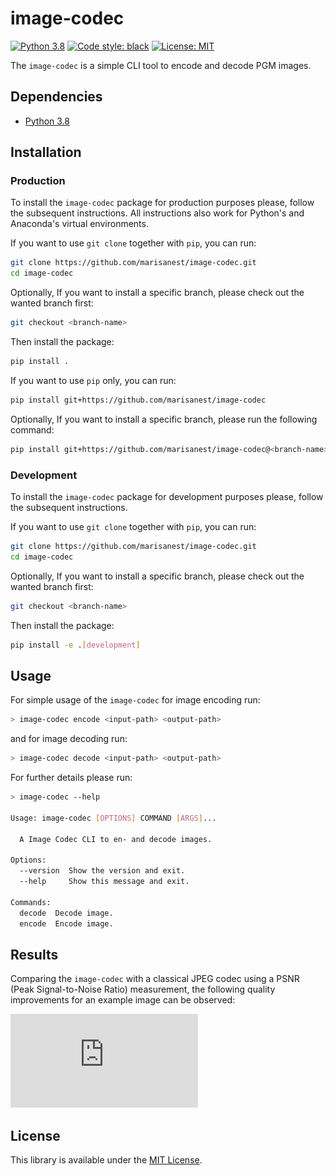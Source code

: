 # image-codec

[![Python 3.8](https://img.shields.io/badge/python-3.8-turquoise.svg)](https://www.python.org/downloads/release/python-380/)
[![Code style: black](https://img.shields.io/badge/code%20style-black-000000.svg)](https://github.com/psf/black)
[![License: MIT](https://img.shields.io/badge/License-MIT-blue.svg)](https://opensource.org/licenses/MIT)

The `image-codec` is a  simple CLI tool to encode and decode PGM images.

## Dependencies

- [Python 3.8](https://www.python.org/)

## Installation

### Production

To install the `image-codec` package for production purposes please, follow the subsequent instructions. All instructions also work for Python's and Anaconda's virtual environments.

If you want to use `git clone` together with `pip`, you can run:

```bash
git clone https://github.com/marisanest/image-codec.git
cd image-codec
```

Optionally, If you want to install a specific branch, please check out the wanted branch first:

```bash
git checkout <branch-name>
```

Then install the package:

```bash
pip install .
```

If you want to use `pip` only, you can run:

```bash
pip install git+https://github.com/marisanest/image-codec
```

Optionally, If you want to install a specific branch, please run the following command:

```bash
pip install git+https://github.com/marisanest/image-codec@<branch-name>
```

### Development

To install the `image-codec` package for development purposes please, follow the subsequent instructions.

If you want to use `git clone` together with `pip`, you can run:

```bash
git clone https://github.com/marisanest/image-codec.git
cd image-codec
```

Optionally, If you want to install a specific branch, please check out the wanted branch first:

```bash
git checkout <branch-name> 
```

Then install the package:

```bash
pip install -e .[development]
```

## Usage

For simple usage of the `image-codec` for image encoding run:
```bash
> image-codec encode <input-path> <output-path>
```
and for image decoding run: 
```bash
> image-codec decode <input-path> <output-path>
```

For further details please run:

```bash
> image-codec --help

Usage: image-codec [OPTIONS] COMMAND [ARGS]...

  A Image Codec CLI to en- and decode images.

Options:
  --version  Show the version and exit.
  --help     Show this message and exit.

Commands:
  decode  Decode image.
  encode  Encode image.
```

## Results

Comparing the `image-codec` with a classical JPEG codec using a PSNR (Peak Signal-to-Noise Ratio) measurement, the following quality improvements for an example image can be observed:

![](https://github.com/marisanest/image-codec/raw/main/test/psnr_test_image.pdf)

## License
This library is available under the [MIT License](https://github.com/git/git-scm.com/blob/master/MIT-LICENSE.txt).
